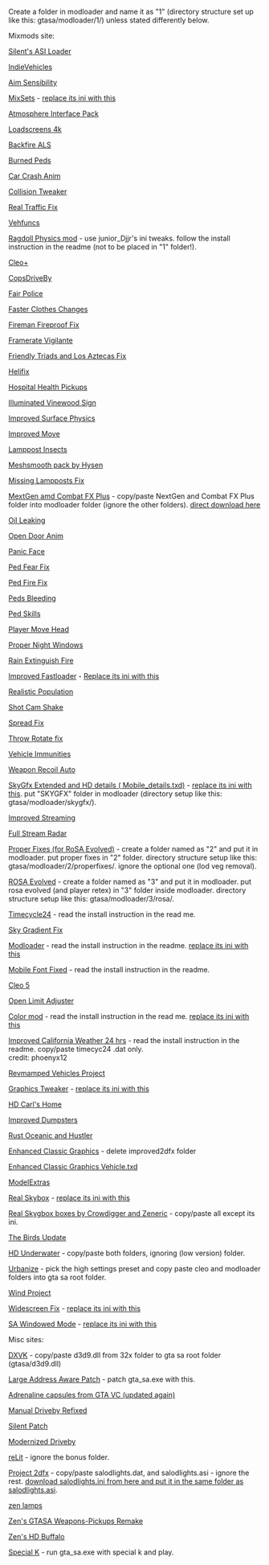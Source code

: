 Create a folder in modloader and name it as "1" (directory structure set up like this: gtasa/modloader/1/) unless stated differently below.

Mixmods site:

[Silent's ASI Loader](https://www.mixmods.com.br/2014/11/silents-asi-loader-1-3/)

[IndieVehicles](https://www.mixmods.com.br/2019/08/indievehicles/)

<a href="https://www.mixmods.com.br/2020/09/aim-sensibility-v2-0-sensibilidade-de-mira-configuravel/">Aim Sensibility</a>

<a href="https://www.mixmods.com.br/2022/03/sa-mixsets/">MixSets</a> - [replace its ini with this](https://drive.google.com/drive/folders/1xVbDgAr3ppv_5dsITO_FTtU1Vhr9Y5Zn?usp=sharing)

<a href="https://www.mixmods.com.br/2021/01/atmosphere-interface-pack-interface-hd/">Atmosphere Interface Pack</a>

<a href="https://www.mixmods.com.br/2021/12/loadscreens-4k-definitive-artworks-widescreen-hd/">Loadscreens 4k</a>

<a href="https://www.mixmods.com.br/2016/06/backfire-als-v2-5-mod-estalar-escapamento/">Backfire ALS</a>

<a href="https://www.mixmods.com.br/2019/11/burned-peds-peds-queimados/">Burned Peds</a>

<a href="https://www.mixmods.com.br/2014/06/car-crash-anim-ir-pra-frente-quando-bater/
">Car Crash Anim</a>

<a href="https://www.mixmods.com.br/2017/02/collision-tweaker-editar-reacao-de-colisao-em-veiculos/">Collision Tweaker</a>

[Real Traffic Fix](https://www.mixmods.com.br/2022/04/real-traffic-fix/)

<a href="https://www.mixmods.com.br/2023/01/sa-vehfuncs/">Vehfuncs
</a>

<a href="https://www.mixmods.com.br/2021/09/mod-ragdoll-bullet-physics-fix-fisica-realista/">Ragdoll Physics mod</a> - use junior_Djjr's ini tweaks. follow the install instruction in the readme (not to be placed in "1" folder!).

<a href="https://www.mixmods.com.br/2023/10/cleoplus/">Cleo+</a>


<a href="https://www.mixmods.com.br/2018/07/copsdriveby-policiais-atirando-do-carro/">CopsDriveBy</a>

<a href="https://www.mixmods.com.br/2020/10/fair-police-v2-0-2-policiais-atacam-pedestres/">Fair Police</a>

[Faster Clothes Changes](https://www.mixmods.com.br/2020/08/faster-clothes-changes-trocar-de-roupa-rapidamente/)

[Fireman Fireproof Fix](https://www.mixmods.com.br/2020/02/vc-sa-fireman-fireproof-fix-bombeiros-resistentes-ao-fogo/)

[Framerate Vigilante](https://www.mixmods.com.br/2022/08/iii-vc-sa-framerate-vigilante/)

[Friendly Triads and Los Aztecas Fix](https://www.mixmods.com.br/2021/07/friendly-triads-and-los-aztecas-fix-aliados/)

[Helifix](https://www.mixmods.com.br/2021/10/helifix-piloto-nos-helicopteros/)

[Hospital Health Pickups](https://www.mixmods.com.br/2021/10/hospital-health-pickups-pickup-de-saude-nos-hospitais/)

[Illuminated Vinewood Sign](https://www.mixmods.com.br/2021/10/illuminated-vinewood-sign-placa-de-vinewood-iluminada/)

[Improved Surface Physics](https://www.mixmods.com.br/2021/11/improved-surface-physics-superficies-com-fisica-melhorada/)

[Improved Move](https://www.mixmods.com.br/2021/08/improvedmove/)

[Lamppost Insects](https://www.mixmods.com.br/2015/09/lamppost-insects-insetos-nas-luzes-dos-postes/)

[Meshsmooth pack by Hysen](https://www.mixmods.com.br/2022/07/sa-meshsmooth-pack-by-hysen/)

[Missing Lampposts Fix](https://www.mixmods.com.br/2022/04/missing-lampposts-fix-more-light-posts/)

[MextGen amd Combat FX Plus](https://forum.mixmods.com.br/f22-graficos-interface/t8337-sa-nextgen-remaster-effects-combat-fx) - copy/paste NextGen and Combat FX Plus folder into modloader folder (ignore the other folders).
[direct download here](https://drive.google.com/file/d/11fbal_nqnpDf6wusamD3sEqhKhLE5bhy/view)

[Oil Leaking](https://www.mixmods.com.br/2020/10/oil-leaking-pingar-oleo-do-carro/)

[Open Door Anim](https://www.mixmods.com.br/2021/04/open-door-anim-v1-2-1-animacao-abrindo-porta/)

[Panic Face](https://www.mixmods.com.br/2019/05/panic-face-expressao-facial-nos-pedestres/)

[Ped Fear Fix](https://www.mixmods.com.br/2020/10/ped-fear-fix-v2-0-2-peds-se-assustam-com-armas-e-mais/)

[Ped Fire Fix](https://www.mixmods.com.br/2018/10/ped-fire-fix-v1-1-corrigir-pedestres-pegando-fogo/)

[Peds Bleeding](https://www.mixmods.com.br/2020/03/peds-bleeding-sangrar-com-saude-baixa/)

[Ped Skills](https://www.mixmods.com.br/2022/08/pedskills/)

[Player Move Head](https://www.mixmods.com.br/2020/09/player-move-head-mover-a-cabeca-pra-onde-apontar/)

[Proper Night Windows](https://www.mixmods.com.br/2022/06/proper-night-windows/)

[Rain Extinguish Fire](https://www.mixmods.com.br/2021/10/rain-extinguish-fire-chuva-apaga-o-fogo/)

[Improved Fastloader](https://www.mixmods.com.br/2014/02/improved-fastloader-by-link-2012/) - [Replace its ini with this](https://drive.google.com/drive/folders/1xVbDgAr3ppv_5dsITO_FTtU1Vhr9Y5Zn?usp=sharing)

[Realistic Population](https://www.mixmods.com.br/2021/11/sa-sade-realistic-population-more-peds-popcycle-dat/)

[Shot Cam Shake](https://www.mixmods.com.br/2018/12/shot-cam-shake-tremer-tela-enquanto-atira/)

[Spread Fix](https://www.mixmods.com.br/2018/01/spread-fix-corrigir-espalhamento-dos-tiros/)

[Throw Rotate fix](https://www.mixmods.com.br/2022/08/throw-rotate-fix-molotov-granada-rodando-no-ar/)

[Vehicle Immunities](https://www.mixmods.com.br/2016/02/vehicle-immunities-corrigir-trailers-explodindo-e-mais/)

[Weapon Recoil Auto](https://www.mixmods.com.br/2020/12/weaponrecoilauto-v2-6-recuo-de-arma-ao-atirar/)

[SkyGfx Extended and HD details ( Mobile_details.txd)](https://www.mixmods.com.br/2024/03/sa-skygfx/) - [replace its ini with this](https://drive.google.com/drive/folders/1xVbDgAr3ppv_5dsITO_FTtU1Vhr9Y5Zn?usp=sharing). put "SKYGFX" folder in modloader (directory setup like this: gtasa/modloader/skygfx/).

[Improved Streaming](https://www.mixmods.com.br/2022/04/improved-streaming/)

[Full Stream Radar](https://www.mixmods.com.br/2015/01/full-stream-radar-fix-radar-sumindo/)

[Proper Fixes (for RoSA Evolved)](https://www.mixmods.com.br/2024/10/sa-proper-fixes/) - create a folder named as "2" and put it in modloader. put proper fixes in "2" folder. directory structure setup like this: gtasa/modloader/2/properfixes/. ignore the optional one (lod veg removal).

[ROSA Evolved](https://www.patreon.com/posts/rosa-september-112078540) - create a folder named as "3" and put it in modloader. put rosa evolved (and player retex) in "3" folder inside modloader. directory structure setup like this: gtasa/modloader/3/rosa/. 

[Timecycle24](https://www.mixmods.com.br/2017/08/24h-timecycle-timecyc-dat-de-24-horas/) - read the install instruction in the read me.

[Sky Gradient Fix](https://www.mixmods.com.br/2020/01/skygrad-sky-gradient-fix-corrigir-linhas-no-ceu/)

[Modloader](https://www.mixmods.com.br/2018/01/modloader/) - read the install instruction in the readme. [replace its ini with this](https://drive.google.com/drive/folders/1xVbDgAr3ppv_5dsITO_FTtU1Vhr9Y5Zn?usp=sharing)

[Mobile Font Fixed](https://www.mixmods.com.br/2019/12/mobile-font-fixed-fonte-do-gta-sa-mobile-corrigida/) - read the install instruction in the readme.

[Cleo 5](https://github.com/cleolibrary/CLEO5/releases)

[Open Limit Adjuster](https://github.com/GTAmodding/III.VC.SA.LimitAdjuster/releases)

[Color mod](https://www.mixmods.com.br/2022/09/sa-color-mod/) - read the install instruction in the read me. [replace its ini with this](https://drive.google.com/drive/folders/1xVbDgAr3ppv_5dsITO_FTtU1Vhr9Y5Zn?usp=sharing)

[Improved California Weather 24 hrs](https://www.mediafire.com/file/h963wav15h030q9/Improved_California_Weather_24h.zip/file) - read the install instruction in the readme. copy/paste timecyc24 .dat only.
<br>
credit: phoenyx12

[Revmamped Vehicles Project](https://drive.google.com/drive/folders/1eLgkZfOOvI8a6Z-742Bm34bo-uzbb0q5)

[Graphics Tweaker](https://www.mixmods.com.br/2022/09/graphicstweaker/) - [replace its ini with this](https://drive.google.com/drive/folders/1xVbDgAr3ppv_5dsITO_FTtU1Vhr9Y5Zn?usp=sharing)

[HD Carl's Home](https://www.mixmods.com.br/2022/08/sa-hd-carls-home-by-zeneric-casa-do-cj-remasterizada/)

[Improved Dumpsters](https://www.mixmods.com.br/2021/08/improved-dumpsters-lixeiras-remasterizadas-em-hd/)

[Rust Oceanic and Hustler](https://www.mixmods.com.br/2021/04/rust-oceanic-and-hustler-carros-abandonados-em-hd/)

[Enhanced Classic Graphics](https://www.mixmods.com.br/2019/10/ecg-enhanced-classic-graphics/) - delete improved2dfx folder

[Enhanced Classic Graphics Vehicle.txd](https://www.mixmods.com.br/2020/01/ecg-enhanced-classic-graphics-vehicle-txd/)

[ModelExtras](https://github.com/user-grinch/ModelExtras/releases)

[Real Skybox](https://www.mixmods.com.br/2021/06/sa-real-skybox/) - [replace its ini with this](https://drive.google.com/drive/folders/1xVbDgAr3ppv_5dsITO_FTtU1Vhr9Y5Zn?usp=sharing)

[Real Skygbox boxes by Crowdigger and Zeneric](https://www.mixmods.com.br/2020/08/real-skybox-skyboxes-by-crowdigger-novos-ceus-hd/) - copy/paste all except its ini.

[The Birds Update](https://www.mixmods.com.br/2017/10/the-birds-update-passaros-realistas/)

[HD Underwater](https://www.mixmods.com.br/2022/06/sa-hd-underwater/) - copy/paste both folders, ignoring (low version) folder.

[Urbanize](https://www.mixmods.com.br/2024/11/urbanize/) - pick the high settings preset and copy paste cleo and modloader folders into gta sa root folder.

[Wind Project](https://www.mixmods.com.br/2022/10/wind-project/)

[Widescreen Fix](https://www.mixmods.com.br/2021/05/widescreen-fix-para-gta-sa-corrigir-widescreen/) - [replace its ini with this](https://drive.google.com/drive/folders/1xVbDgAr3ppv_5dsITO_FTtU1Vhr9Y5Zn?usp=sharing)

[SA Windowed Mode](https://www.mixmods.com.br/2022/10/iii-vc-sa-windowed-mode/) - [replace its ini with this](https://drive.google.com/drive/folders/1xVbDgAr3ppv_5dsITO_FTtU1Vhr9Y5Zn?usp=sharing)

Misc sites:

[DXVK](https://github.com/doitsujin/dxvk/releases) - copy/paste d3d9.dll from 32x folder to gta sa root folder (gtasa/d3d9.dll)

[Large Address Aware Patch](https://www.techpowerup.com/forums/threads/large-address-aware.112556/) - patch gta_sa.exe with this.

<a href="https://libertycity.net/files/gta-san-andreas/117281-kapsuly-adrenalina-iz-gta-vc.html">Adrenaline capsules from GTA VC (updated again)</a>

[Manual Driveby Refixed](https://libertycity.net/files/gta-san-andreas/213857-manual-driveby-refixed.html)

[Silent Patch](https://github.com/CookiePLMonster/SilentPatch/releases)

[Modernized Driveby](https://libertycity.net/files/gta-san-andreas/215460-modernized-driveby.html)

[reLit](https://libertycity.net/files/gta-san-andreas/202738-relit-san-andreas.html) - ignore the bonus folder.

[Project 2dfx](https://github.com/ThirteenAG/III.VC.SA.IV.Project2DFX/releases/tag/gtasa) - copy/paste salodlights.dat, and salodlights.asi - ignore the rest. [download salodlights.ini from here and put it in the same folder as salodlights.asi](https://drive.google.com/drive/folders/1xVbDgAr3ppv_5dsITO_FTtU1Vhr9Y5Zn?usp=sharing).

[zen lamps](https://drive.google.com/file/d/1KPdCjFoB6E4FUkJUy5bssxtkNNf2hLBg/view?usp=sharing)

[Zen's GTASA Weapons-Pickups Remake](https://www.nexusmods.com/gtasanandreas/mods/2799?tab=description)

[Zen's HD Buffalo](https://www.nexusmods.com/gtasanandreas/mods/2835?tab=description)

[Special K](https://www.special-k.info/) - run gta_sa.exe with special k and play.
